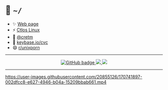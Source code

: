 <h1>🤝 <code>~/</code></h1>

<!--[![ArchLinux Openbox](https://img.youtube.com/vi/gC5yvQnroRk/0.jpg)](https://www.youtube.com/watch?v=gC5yvQnroRk)
  
  <a target="_blank" href="hhttps://raw.githubusercontent.com/creio/dots/master/docs/screen/ob1.png">
    <img align="center" src="https://raw.githubusercontent.com/creio/dots/master/docs/screen/ob1.png" />
  </a> -->

- ✨ [Web page](https://creio.ctlos.ru)
- ⚡ [Ctlos Linux](https://ctlos.github.io)
- 💬 [@cretm](https://t.me/cretm)
- 💬 [keybase.io/cvc](https://keybase.io/cvc)
- 😄 [r/unixporn](https://www.reddit.com/r/unixporn/search?q=author%3Adrcry&sort=new&restrict_sr=on&t=all)

---

<p align="center">
  <a href="https://github.com/creio?tab=followers">
    <img src="https://img.shields.io/github/followers/creio?label=Followers&logo=GitHub&style=for-the-badge" alt="GitHub badge" />
  </a>
  <a href="http://youtube.com/creioyt?sub_confirmation=1">
    <img src="https://img.shields.io/youtube/views/INOtQJ_yZE4?label=YouTube&logo=YouTube&style=for-the-badge" />
  </a>
  <a href="https://www.twitch.tv/creio">
    <img src="https://img.shields.io/twitch/status/crieo?label=Twitch&logo=twitch&style=for-the-badge" />
  </a>
</p>

---

<https://user-images.githubusercontent.com/20855126/170741897-002dfcc8-e627-4946-b04a-15209bbab661.mp4>

<!--
  </a>
  <a href="https://github.com/creio/dots">
    <img align="center" src="https://github-readme-stats.vercel.app/api/pin/?username=creio&repo=dots&show_icons=true&include_all_commits=true&hide_border=true&theme=tokyonight&show_owner=true" />
  </a>
**creio/creio** is a ✨ _special_ ✨ repository because its `README.md` (this file) appears on your GitHub profile.

Here are some ideas to get you started:

- 🔭 I’m currently working on ...
- 🌱 I’m currently learning ...
- 👯 I’m looking to collaborate on ...
- 🤔 I’m looking for help with ...
- 💬 Ask me about ...
- 📫 How to reach me: ...
- 😄 Pronouns: ...
- ⚡ Fun fact: ...
-->
